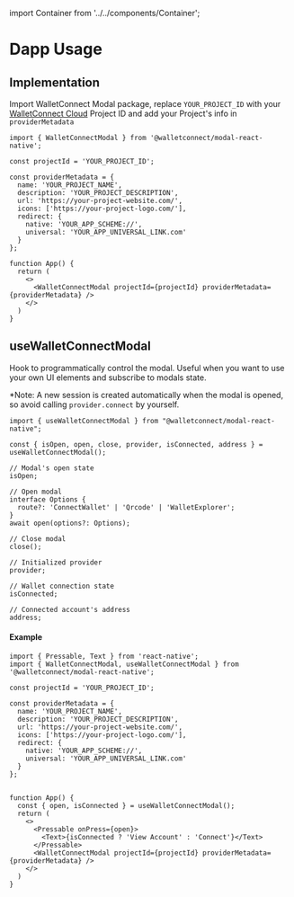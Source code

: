 import Container from '../../components/Container';

# Dapp Usage

## Implementation

Import WalletConnect Modal package, replace `YOUR_PROJECT_ID` with your [WalletConnect Cloud](https://cloud.walletconnect.com/sign-in) Project ID and add your Project's info in `providerMetadata`

```tsx
import { WalletConnectModal } from '@walletconnect/modal-react-native';

const projectId = 'YOUR_PROJECT_ID';

const providerMetadata = {
  name: 'YOUR_PROJECT_NAME',
  description: 'YOUR_PROJECT_DESCRIPTION',
  url: 'https://your-project-website.com/',
  icons: ['https://your-project-logo.com/'],
  redirect: {
    native: 'YOUR_APP_SCHEME://',
    universal: 'YOUR_APP_UNIVERSAL_LINK.com'
  }
};

function App() {
  return (
    <>
      <WalletConnectModal projectId={projectId} providerMetadata={providerMetadata} />
    </>
  )
}
```

## useWalletConnectModal

Hook to programmatically control the modal. Useful when you want to use your own UI elements and subscribe to modals state.

*Note: A new session is created automatically when the modal is opened, so avoid calling `provider.connect` by yourself.

```tsx
import { useWalletConnectModal } from "@walletconnect/modal-react-native";

const { isOpen, open, close, provider, isConnected, address } = useWalletConnectModal();

// Modal's open state
isOpen;

// Open modal
interface Options {
  route?: 'ConnectWallet' | 'Qrcode' | 'WalletExplorer';
}
await open(options?: Options);

// Close modal
close();

// Initialized provider
provider;

// Wallet connection state
isConnected;

// Connected account's address
address;

```
#### Example
```tsx
import { Pressable, Text } from 'react-native';
import { WalletConnectModal, useWalletConnectModal } from '@walletconnect/modal-react-native';

const projectId = 'YOUR_PROJECT_ID';

const providerMetadata = {
  name: 'YOUR_PROJECT_NAME',
  description: 'YOUR_PROJECT_DESCRIPTION',
  url: 'https://your-project-website.com/',
  icons: ['https://your-project-logo.com/'],
  redirect: {
    native: 'YOUR_APP_SCHEME://',
    universal: 'YOUR_APP_UNIVERSAL_LINK.com'
  }
};


function App() {
  const { open, isConnected } = useWalletConnectModal();
  return (
    <>
      <Pressable onPress={open}>
        <Text>{isConnected ? 'View Account' : 'Connect'}</Text>
      </Pressable>
      <WalletConnectModal projectId={projectId} providerMetadata={providerMetadata} />
    </>
  )
}
```